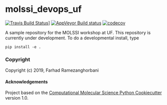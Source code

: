 molssi_devops_uf
==============================
[//]: # (Badges)
[![Travis Build Status](https://travis-ci.org/farhadrgh/molssi_devops_uf.svg?branch=master)](https://travis-ci.org/farhadrgh/molssi_devops_uf)]
[![AppVeyor Build status](https://ci.appveyor.com/api/projects/status/REPLACE_WITH_APPVEYOR_LINK/branch/master?svg=true)](https://ci.appveyor.com/project/REPLACE_WITH_OWNER_ACCOUNT/molssi_devops_uf/branch/master)
[![codecov](https://codecov.io/gh/REPLACE_WITH_OWNER_ACCOUNT/molssi_devops_uf/branch/master/graph/badge.svg)](https://codecov.io/gh/REPLACE_WITH_OWNER_ACCOUNT/molssi_devops_uf/branch/master)

A sample repository for the MOLSSI workshop at UF.
This repository is currently under development.
To do a developmental install, type

`pip install -e .`

### Copyright

Copyright (c) 2019, Farhad Ramezanghorbani


#### Acknowledgements
 
Project based on the 
[Computational Molecular Science Python Cookiecutter](https://github.com/molssi/cookiecutter-cms) version 1.0.
